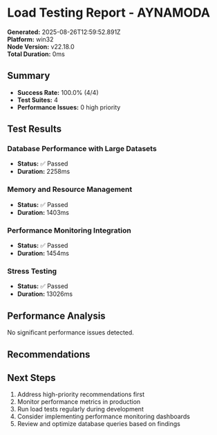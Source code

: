 # Load Testing Report - AYNAMODA

**Generated:** 2025-08-26T12:59:52.891Z  
**Platform:** win32  
**Node Version:** v22.18.0  
**Total Duration:** 0ms

## Summary

- **Success Rate:** 100.0% (4/4)
- **Test Suites:** 4
- **Performance Issues:** 0 high priority

## Test Results

### Database Performance with Large Datasets

- **Status:** ✅ Passed
- **Duration:** 2258ms

### Memory and Resource Management

- **Status:** ✅ Passed
- **Duration:** 1403ms

### Performance Monitoring Integration

- **Status:** ✅ Passed
- **Duration:** 1454ms

### Stress Testing

- **Status:** ✅ Passed
- **Duration:** 13026ms

## Performance Analysis

No significant performance issues detected.

## Recommendations

## Next Steps

1. Address high-priority recommendations first
2. Monitor performance metrics in production
3. Run load tests regularly during development
4. Consider implementing performance monitoring dashboards
5. Review and optimize database queries based on findings
